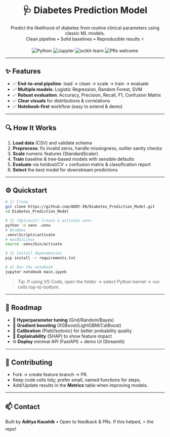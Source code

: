 <h1 align="center"><b>🩺 Diabetes Prediction Model</b></h1>

<p align="center">
Predict the likelihood of diabetes from routine clinical parameters using classic ML models.<br>
Clean pipeline • Solid baselines • Reproducible results ⚡
</p>

<p align="center">
  <img alt="Python" src="https://img.shields.io/badge/Python-3.10+-3776AB?logo=python&logoColor=white">
  <img alt="Jupyter" src="https://img.shields.io/badge/Jupyter-Notebook-F37626?logo=jupyter&logoColor=white">
  <img alt="scikit-learn" src="https://img.shields.io/badge/scikit--learn-ML-FF9F1C?logo=scikitlearn&logoColor=white">
  <img alt="PRs welcome" src="https://img.shields.io/badge/PRs-welcome-brightgreen">
</p>

---

## ✨ Features
- ✅ **End-to-end pipeline**: load → clean → scale → train → evaluate  
- ✅ **Multiple models**: Logistic Regression, Random Forest, SVM  
- ✅ **Robust evaluation**: Accuracy, Precision, Recall, F1, Confusion Matrix  
- ✅ **Clear visuals** for distributions & correlations  
- ✅ **Notebook-first** workflow (easy to extend & demo)

---

## 🔍 How It Works
1. **Load data** (CSV) and validate schema  
2. **Preprocess**: fix invalid zeros, handle missingness, outlier sanity checks  
3. **Scale** numeric features (StandardScaler)  
4. **Train** baseline & tree-based models with sensible defaults  
5. **Evaluate** via holdout/CV + confusion matrix & classification report  
6. **Select** the best model for downstream predictions

---

## ⚙️ Quickstart

```bash
# 1) Clone
git clone https://github.com/ADDY-IN/Diabetes_Prediction_Model.git
cd Diabetes_Prediction_Model

# 2) (Optional) Create & activate venv
python -m venv .venv
# Windows
.venv\Scripts\activate
# macOS/Linux
source .venv/bin/activate

# 3) Install dependencies
pip install -r requirements.txt

# 4) Run the notebook
jupyter notebook main.ipynb
````

> Tip: If using VS Code, open the folder → select Python kernel → run cells top-to-bottom.

---

## 🚀 Roadmap

* 🔧 **Hyperparameter tuning** (Grid/Random/Bayes)
* 🌲 **Gradient boosting** (XGBoost/LightGBM/CatBoost)
* 🧮 **Calibration** (Platt/Isotonic) for better probability quality
* 🧠 **Explainability** (SHAP) to show feature impact
* 🌐 **Deploy** minimal API (FastAPI) + demo UI (Streamlit)

---

## 🤝 Contributing

* Fork → create feature branch → PR.
* Keep code cells tidy; prefer small, named functions for steps.
* Add/Update results in the **Metrics** table when improving models.

---

## 📫 Contact

Built by **Aditya Kaushik** • Open to feedback & PRs.
If this helped, ⭐ the repo!

```
